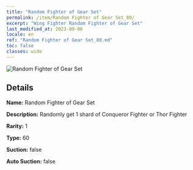 ```yaml
---
title: "Random Fighter of Gear Set"
permalink: /item/Random Fighter of Gear Set_80/
excerpt: "Wing Fighter Random Fighter of Gear Set"
last_modified_at: 2023-09-06
locale: en
ref: "Random Fighter of Gear Set_80.md"
toc: false
classes: wide
---
```



 ![Random Fighter of Gear Set](/images/item/Random_Fighter_of_Gear_Set_p.png)



## Details

 **Name:** Random Fighter of Gear Set 

 **Description:** Randomly get 1 shard of Conqueror Fighter or Thor Fighter

 **Rarity:** 1 

 **Type:** 60 

 **Suction:** false 

 **Auto Suction:** false 


